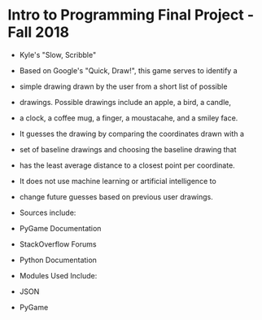 # Intro to Programming Final Project - Fall 2018

* Kyle's "Slow, Scribble"

* Based on Google's "Quick, Draw!", this game serves to identify a
* simple drawing drawn by the user from a short list of possible
* drawings. Possible drawings include an apple, a bird, a candle,
* a clock, a coffee mug, a finger, a moustacahe, and a smiley face.
* It guesses the drawing by comparing the coordinates drawn with a
* set of baseline drawings and choosing the baseline drawing that
* has the least average distance to a closest point per coordinate.
* It does not use machine learning or artificial intelligence to
* change future guesses based on previous user drawings.

* Sources include:
* PyGame Documentation
* StackOverflow Forums
* Python Documentation

* Modules Used Include:
* JSON
* PyGame